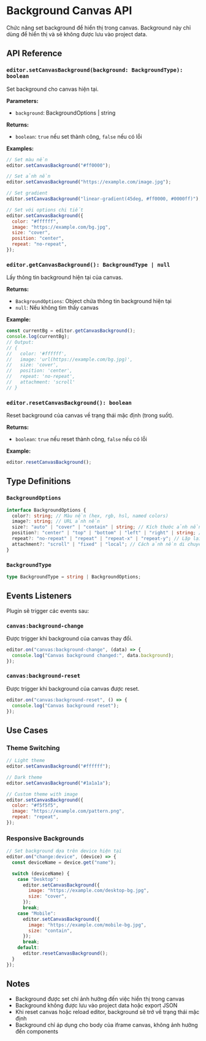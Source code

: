 # Background Canvas API

Chức năng set background để hiển thị trong canvas. Background này chỉ dùng để hiển thị và sẽ không được lưu vào project data.

## API Reference

### `editor.setCanvasBackground(background: BackgroundType): boolean`

Set background cho canvas hiện tại.

**Parameters:**

- `background`: BackgroundOptions | string

**Returns:**

- `boolean`: `true` nếu set thành công, `false` nếu có lỗi

**Examples:**

```javascript
// Set màu nền
editor.setCanvasBackground("#ff0000");

// Set ảnh nền
editor.setCanvasBackground("https://example.com/image.jpg");

// Set gradient
editor.setCanvasBackground("linear-gradient(45deg, #ff0000, #0000ff)");

// Set với options chi tiết
editor.setCanvasBackground({
  color: "#ffffff",
  image: "https://example.com/bg.jpg",
  size: "cover",
  position: "center",
  repeat: "no-repeat",
});
```

### `editor.getCanvasBackground(): BackgroundType | null`

Lấy thông tin background hiện tại của canvas.

**Returns:**

- `BackgroundOptions`: Object chứa thông tin background hiện tại
- `null`: Nếu không tìm thấy canvas

**Example:**

```javascript
const currentBg = editor.getCanvasBackground();
console.log(currentBg);
// Output:
// {
//   color: '#ffffff',
//   image: 'url(https://example.com/bg.jpg)',
//   size: 'cover',
//   position: 'center',
//   repeat: 'no-repeat',
//   attachment: 'scroll'
// }
```

### `editor.resetCanvasBackground(): boolean`

Reset background của canvas về trạng thái mặc định (trong suốt).

**Returns:**

- `boolean`: `true` nếu reset thành công, `false` nếu có lỗi

**Example:**

```javascript
editor.resetCanvasBackground();
```

## Type Definitions

### `BackgroundOptions`

```typescript
interface BackgroundOptions {
  color?: string; // Màu nền (hex, rgb, hsl, named colors)
  image?: string; // URL ảnh nền
  size?: "auto" | "cover" | "contain" | string; // Kích thước ảnh nền
  position?: "center" | "top" | "bottom" | "left" | "right" | string; // Vị trí ảnh nền
  repeat?: "no-repeat" | "repeat" | "repeat-x" | "repeat-y"; // Lặp lại ảnh nền
  attachment?: "scroll" | "fixed" | "local"; // Cách ảnh nền di chuyển khi scroll
}
```

### `BackgroundType`

```typescript
type BackgroundType = string | BackgroundOptions;
```

## Events Listeners

Plugin sẽ trigger các events sau:

### `canvas:background-change`

Được trigger khi background của canvas thay đổi.

```javascript
editor.on("canvas:background-change", (data) => {
  console.log("Canvas background changed:", data.background);
});
```

### `canvas:background-reset`

Được trigger khi background của canvas được reset.

```javascript
editor.on("canvas:background-reset", () => {
  console.log("Canvas background reset");
});
```

## Use Cases

### Theme Switching

```javascript
// Light theme
editor.setCanvasBackground("#ffffff");

// Dark theme
editor.setCanvasBackground("#1a1a1a");

// Custom theme with image
editor.setCanvasBackground({
  color: "#f5f5f5",
  image: "https://example.com/pattern.png",
  repeat: "repeat",
});
```

### Responsive Backgrounds

```javascript
// Set background dựa trên device hiện tại
editor.on("change:device", (device) => {
  const deviceName = device.get("name");

  switch (deviceName) {
    case "Desktop":
      editor.setCanvasBackground({
        image: "https://example.com/desktop-bg.jpg",
        size: "cover",
      });
      break;
    case "Mobile":
      editor.setCanvasBackground({
        image: "https://example.com/mobile-bg.jpg",
        size: "contain",
      });
      break;
    default:
      editor.resetCanvasBackground();
  }
});
```

## Notes

- Background được set chỉ ảnh hưởng đến việc hiển thị trong canvas
- Background không được lưu vào project data hoặc export JSON
- Khi reset canvas hoặc reload editor, background sẽ trở về trạng thái mặc định
- Background chỉ áp dụng cho body của iframe canvas, không ảnh hưởng đến components
